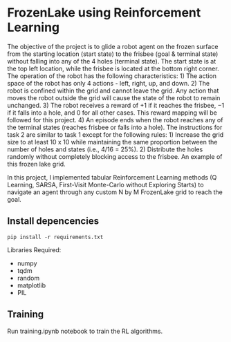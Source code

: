 # FrozenLake using Reinforcement Learning
The objective of the project is to glide a robot agent on the frozen surface from the starting location (start state) to the frisbee (goal & terminal state) without falling into any of the 4 holes (terminal state).
The start state is at the top left location, while the frisbee is located at the bottom right corner. The operation of the robot has the following characteristics: 1) The action space of the robot has only 4 actions - left, right, up, and down. 2) The robot is confined within the grid and cannot leave the grid. Any action that moves the robot outside the grid will cause the state of the robot to remain unchanged. 3) The robot receives a reward of +1 if it reaches the frisbee, −1 if it falls into a hole, and 0 for all other cases. This reward mapping will be followed for this project. 4) An episode ends when the robot reaches any of the terminal states (reaches frisbee or falls into a hole). The instructions for task 2 are similar to task 1 except for the following rules: 1) Increase the grid size to at least 10 x 10 while maintaining the same proportion between the number of holes and states (i.e., 4/16 = 25%). 2) Distribute the holes randomly without completely blocking access to the frisbee. An example of this frozen lake grid.

In this project, I implemented tabular Reinforcement Learning methods (Q Learning, SARSA, First-Visit Monte-Carlo without Exploring Starts) to navigate an agent through any custom N by M FrozenLake grid to reach the goal.

## Install depencencies
```
pip install -r requirements.txt
```

Libraries Required:
- numpy
- tqdm
- random
- matplotlib
- PIL

## Training
Run training.ipynb notebook to train the RL algorithms.
